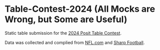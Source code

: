# Table-Contest-2024 (All Mocks are Wrong, but Some are Useful)

Static table submission for the [2024 Posit Table Contest](https://posit.co/blog/announcing-the-2024-table-contest/). 

Data was collected and complied from [NFL.com](https://www.nfl.com/news/bucky-brooks-2024-nfl-mock-draft-3-0) and [Sharp Football](https://www.sharpfootballanalysis.com/analysis/mel-kiper-mock-draft-nfl/). 

